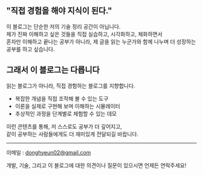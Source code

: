 ## "직접 경험을 해야 지식이 된다."

이 블로그는 단순한 저의 기술 정리 공간이 아닙니다.  
제가 진짜 이해하고 싶은 것들을 직접 실습하고, 시각화하고, 체화하면서  
혼자만 이해하고 끝나는 공부가 아니라, 제 글을 읽는 누군가와 함께 나누며 더 성장하는 공부를 하고 싶습니다.

## 그래서 이 블로그는 다릅니다

읽는 블로그가 아니라, 직접 경험하는 블로그를 지향합니다.

- 복잡한 개념을 직접 조작해 볼 수 있는 도구
- 이론을 실제로 구현해 보며 이해하는 시뮬레이터
- 추상적인 과정을 단계별로 체험할 수 있는 데모

이런 콘텐츠를 통해, 저 스스로도 공부가 더 깊어지고,  
같이 공부하는 사람들에게도 더 재미있게 전달되길 바랍니다.

---

이메일 : donghyeun02@gmail.com

개발, 기술, 그리고 이 블로그에 대한 의견이나 질문이 있으시면 언제든 연락주세요!
